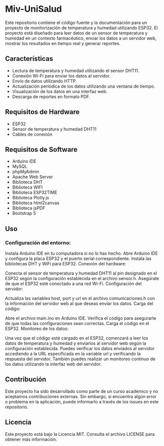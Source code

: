 # Miv-UniSalud

Este repositorio contiene el código fuente y la documentación para un proyecto de monitorización de temperatura y humedad utilizando ESP32. El proyecto está diseñado para leer datos de un sensor de temperatura y humedad en un contexto farmacéutico, enviar los datos a un servidor web, mostrar los resultados en tiempo real y generar reportes.

## Características
- Lectura de temperatura y humedad utilizando el sensor DHT11.
- Conexión Wi-Fi para enviar los datos al servidor.
- Envío de datos utilizando HTTP.
- Actualización periódica de los datos utilizando una ventana de tiempo.
- Visualización de los datos en una interfaz web.
- Descarga de reportes en formato PDF.

## Requisitos de Hardware
- ESP32
- Sensor de temperatura y humedad DHT11
- Cables de conexión

## Requisitos de Software
- Arduino IDE
- MySQL
- phpMyAdmin
- Apache Web Server
- Biblioteca DHT
- Biblioteca WIFI
- Biblioteca ESP32TIME
- Biblioteca Plotly.js
- Biblioteca html2canvas
- Biblioteca jsPDF
- Bootstrap 5 

## Uso
### Configuración del entorno:

Instala Arduino IDE en tu computadora si no lo has hecho.
Abre Arduino IDE y configura la placa ESP32 y el puerto serial correspondiente.
Instala las bibliotecas DHT y WiFi para ESP32.
Conexión del hardware:

Conecta el sensor de temperatura y humedad DHT11 al pin designado en el ESP32 según la configuración establecida en el archivo sensor.h.
Asegúrate de que el ESP32 esté conectado a una red Wi-Fi.
Configuración del servidor:

Actualiza las variables host, port y url en el archivo comunicaciones.h con la información del servidor web al que deseas enviar los datos.
Carga del código:

Abre el archivo main.ino en Arduino IDE.
Verifica el código para asegurarte de que todas las configuraciones sean correctas.
Carga el código en el ESP32.
Monitoreo de los datos:

Una vez que el código esté cargado en el ESP32, comenzará a leer los datos de temperatura y humedad y enviarlos al servidor web según la configuración establecida.
Puedes verificar los datos enviados al servidor accediendo a la URL especificada en la variable url y verificando la respuesta del servidor.
También puedes realizar un monitoreo continuo de los datos utilizando la interfaz web del servidor.

## Contribución
Este proyecto ha sido desarrollado como parte de un curso académico y no aceptamos contribuciones externas. Sin embargo, si encuentra algún error o problema en la aplicación, puede informarlo a través de los issues en este repositorio.

## Licencia
Este proyecto está bajo la Licencia MIT. Consulta el archivo LICENSE para obtener más información.
